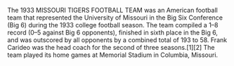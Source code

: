 The 1933 MISSOURI TIGERS FOOTBALL TEAM was an American football team that represented the University of Missouri in the Big Six Conference (Big 6) during the 1933 college football season. The team compiled a 1–8 record (0–5 against Big 6 opponents), finished in sixth place in the Big 6, and was outscored by all opponents by a combined total of 193 to 58. Frank Carideo was the head coach for the second of three seasons.[1][2] The team played its home games at Memorial Stadium in Columbia, Missouri.
